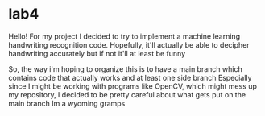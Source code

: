 # lab4
Hello! For my project I decided to try to implement a machine learning handwriting recognition code. 
Hopefully, it'll actually be able to decipher handwriting accurately but if not it'll at least be funny

So, the way i'm hoping to organize this is to have a main branch which contains code that actually works and at least one side branch
Especially since I might be working with programs like OpenCV, which might mess up my repository, I decided to be pretty careful about what gets put on the main branch
Im a wyoming gramps
